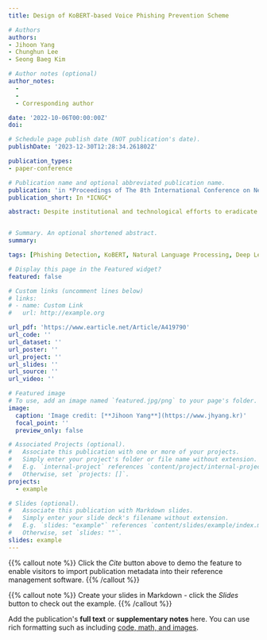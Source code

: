 ```yaml
---
title: Design of KoBERT-based Voice Phishing Prevention Scheme

# Authors
authors:
- Jihoon Yang
- Chunghun Lee
- Seong Baeg Kim

# Author notes (optional)
author_notes:
  -
  -
  - Corresponding author

date: '2022-10-06T00:00:00Z'
doi:

# Schedule page publish date (NOT publication's date).
publishDate: '2023-12-30T12:28:34.261802Z'

publication_types:
- paper-conference

# Publication name and optional abbreviated publication name.
publication: 'in *Proceedings of The 8th International Conference on Next Generation Computing 2022*'
publication_short: In *ICNGC*

abstract: Despite institutional and technological efforts to eradicate voice phishing, the number of cases of voice phishing has continued to increase over the past decade. This is because it is increasingly difficult for victims to distinguish between voice phishing and normal calls due to the diversification, intelligence, and sophistication of voice phishing techniques. Although there have been studies on techniques to detect voice phishing, the effectiveness of anti-voice phishing is still insufficient. Therefore, in this study, we propose a voice phishing prevention education scheme that will enhance the general public's cognitive awareness of voice phishing and help protect potential victims. We propose a voice phishing detection model trained with real and normal calling voices using deep learning-based KoBERT, a service that evaluates voice phishing risk and provides voice phishing prevention training content and countermeasures in case of damage.


# Summary. An optional shortened abstract.
summary: 

tags: [Phishing Detection, KoBERT, Natural Language Processing, Deep Learning, Prevention Service]

# Display this page in the Featured widget?
featured: false

# Custom links (uncomment lines below)
# links:
# - name: Custom Link
#   url: http://example.org

url_pdf: 'https://www.earticle.net/Article/A419790'
url_code: ''
url_dataset: ''
url_poster: ''
url_project: ''
url_slides: ''
url_source: ''
url_video: ''

# Featured image
# To use, add an image named `featured.jpg/png` to your page's folder.
image:
  caption: 'Image credit: [**Jihoon Yang**](https://www.jhyang.kr)'
  focal_point: ''
  preview_only: false

# Associated Projects (optional).
#   Associate this publication with one or more of your projects.
#   Simply enter your project's folder or file name without extension.
#   E.g. `internal-project` references `content/project/internal-project/index.md`.
#   Otherwise, set `projects: []`.
projects:
  - example

# Slides (optional).
#   Associate this publication with Markdown slides.
#   Simply enter your slide deck's filename without extension.
#   E.g. `slides: "example"` references `content/slides/example/index.md`.
#   Otherwise, set `slides: ""`.
slides: example
---
```


{{% callout note %}}
Click the _Cite_ button above to demo the feature to enable visitors to import publication metadata into their reference management software.
{{% /callout %}}

{{% callout note %}}
Create your slides in Markdown - click the _Slides_ button to check out the example.
{{% /callout %}}

Add the publication's **full text** or **supplementary notes** here. You can use rich formatting such as including [code, math, and images](https://docs.hugoblox.com/content/writing-markdown-latex/).
